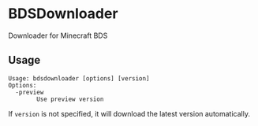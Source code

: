 # BDSDownloader
Downloader for Minecraft BDS

## Usage
```
Usage: bdsdownloader [options] [version]
Options:
  -preview
        Use preview version
```
If `version` is not specified, it will download the latest version automatically.
